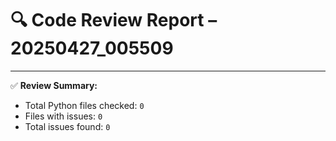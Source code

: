 # 🔍 Code Review Report – 20250427_005509

---

✅ **Review Summary:**
- Total Python files checked: `0`
- Files with issues: `0`
- Total issues found: `0`

